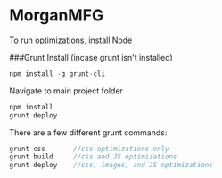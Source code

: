# MorganMFG

To run optimizations, install Node

###Grunt Install (incase grunt isn't installed)
```js
npm install -g grunt-cli
```

Navigate to main project folder

```js
npm install
grunt deploy
```

There are a few different grunt commands:

```js
grunt css       //css optimizations only
grunt build     //css and JS optimizations
grunt deploy    //css, images, and JS optimizations
```
